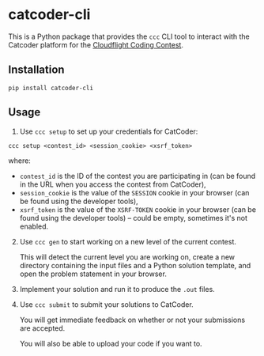 # catcoder-cli

This is a Python package that provides the `ccc` CLI tool to interact with the Catcoder platform for the [Cloudflight Coding Contest](https://register.codingcontest.org/).

## Installation

```
pip install catcoder-cli
```

## Usage

1. Use `ccc setup` to set up your credentials for CatCoder:

```
ccc setup <contest_id> <session_cookie> <xsrf_token>
```

where:

- `contest_id` is the ID of the contest you are participating in (can be found in the URL when you access the contest from CatCoder),
- `session_cookie` is the value of the `SESSION` cookie in your browser (can be found using the developer tools),
- `xsrf_token` is the value of the `XSRF-TOKEN` cookie in your browser (can be found using the developer tools) – could be empty, sometimes it's not enabled.

2. Use `ccc gen` to start working on a new level of the current contest.

   This will detect the current level you are working on, create a new directory containing the input files and a Python solution template, and open the problem statement in your browser.

3. Implement your solution and run it to produce the `.out` files.

4. Use `ccc submit` to submit your solutions to CatCoder.

   You will get immediate feedback on whether or not your submissions are accepted.

   You will also be able to upload your code if you want to.
